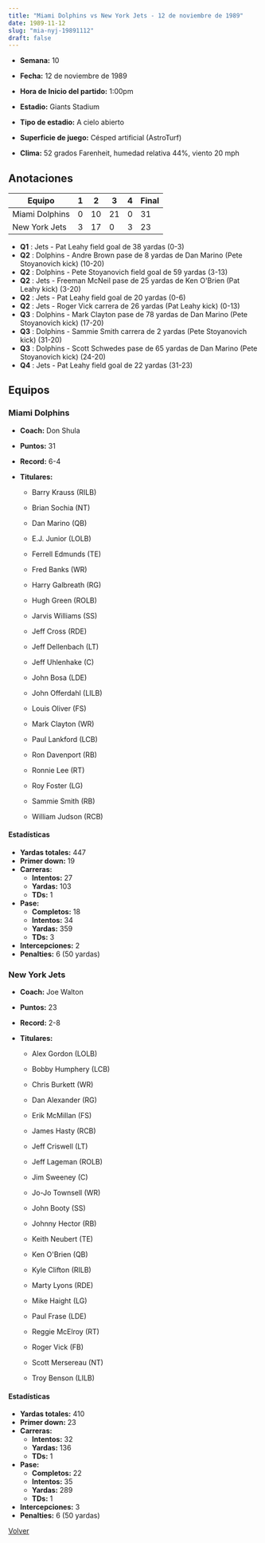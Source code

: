 ```yaml
---
title: "Miami Dolphins vs New York Jets - 12 de noviembre de 1989"
date: 1989-11-12
slug: "mia-nyj-19891112"
draft: false
---
```


* **Semana:** 10
* **Fecha:** 12 de noviembre de 1989

* **Hora de Inicio del partido:** 1:00pm
* **Estadio:** Giants Stadium
* **Tipo de estadio:** A cielo abierto
* **Superficie de juego:** Césped artificial (AstroTurf)
* **Clima:** 52 grados Farenheit, humedad relativa 44%, viento 20 mph





## Anotaciones
| Equipo | 1 | 2 | 3 | 4 | Final |
|--------|---|---|---|---|-------|
| Miami Dolphins  | 0 | 10 | 21 | 0  | 31 |
| New York Jets  | 3 | 17 | 0 | 3  | 23 |
* **Q1** : Jets - Pat Leahy field goal de 38 yardas (0-3)
* **Q2** : Dolphins - Andre Brown pase de 8 yardas de Dan Marino (Pete Stoyanovich kick) (10-20)
* **Q2** : Dolphins - Pete Stoyanovich field goal de 59 yardas (3-13)
* **Q2** : Jets - Freeman McNeil pase de 25 yardas de Ken O'Brien (Pat Leahy kick) (3-20)
* **Q2** : Jets - Pat Leahy field goal de 20 yardas (0-6)
* **Q2** : Jets - Roger Vick carrera de 26 yardas (Pat Leahy kick) (0-13)
* **Q3** : Dolphins - Mark Clayton pase de 78 yardas de Dan Marino (Pete Stoyanovich kick) (17-20)
* **Q3** : Dolphins - Sammie Smith carrera de 2 yardas (Pete Stoyanovich kick) (31-20)
* **Q3** : Dolphins - Scott Schwedes pase de 65 yardas de Dan Marino (Pete Stoyanovich kick) (24-20)
* **Q4** : Jets - Pat Leahy field goal de 22 yardas (31-23)


## Equipos


### Miami Dolphins
* **Coach:** Don Shula
* **Puntos:** 31
* **Record:** 6-4
* **Titulares:** 

  * Barry Krauss (RILB) 

  * Brian Sochia (NT) 

  * Dan Marino (QB) 

  * E.J. Junior (LOLB) 

  * Ferrell Edmunds (TE) 

  * Fred Banks (WR) 

  * Harry Galbreath (RG) 

  * Hugh Green (ROLB) 

  * Jarvis Williams (SS) 

  * Jeff Cross (RDE) 

  * Jeff Dellenbach (LT) 

  * Jeff Uhlenhake (C) 

  * John Bosa (LDE) 

  * John Offerdahl (LILB) 

  * Louis Oliver (FS) 

  * Mark Clayton (WR) 

  * Paul Lankford (LCB) 

  * Ron Davenport (RB) 

  * Ronnie Lee (RT) 

  * Roy Foster (LG) 

  * Sammie Smith (RB) 

  * William Judson (RCB) 

#### Estadísticas
* **Yardas totales:** 447
* **Primer down:** 19
* **Carreras:**
  * **Intentos:** 27
  * **Yardas:** 103
  * **TDs:** 1
* **Pase:**
  * **Completos:** 18
  * **Intentos:** 34
  * **Yardas:** 359
  * **TDs:** 3
* **Intercepciones:** 2
* **Penalties:** 6 (50 yardas)

### New York Jets
* **Coach:** Joe Walton
* **Puntos:** 23
* **Record:** 2-8
* **Titulares:** 

  * Alex Gordon (LOLB) 

  * Bobby Humphery (LCB) 

  * Chris Burkett (WR) 

  * Dan Alexander (RG) 

  * Erik McMillan (FS) 

  * James Hasty (RCB) 

  * Jeff Criswell (LT) 

  * Jeff Lageman (ROLB) 

  * Jim Sweeney (C) 

  * Jo-Jo Townsell (WR) 

  * John Booty (SS) 

  * Johnny Hector (RB) 

  * Keith Neubert (TE) 

  * Ken O'Brien (QB) 

  * Kyle Clifton (RILB) 

  * Marty Lyons (RDE) 

  * Mike Haight (LG) 

  * Paul Frase (LDE) 

  * Reggie McElroy (RT) 

  * Roger Vick (FB) 

  * Scott Mersereau (NT) 

  * Troy Benson (LILB) 

#### Estadísticas
* **Yardas totales:** 410
* **Primer down:** 23
* **Carreras:**
  * **Intentos:** 32
  * **Yardas:** 136
  * **TDs:** 1
* **Pase:**
  * **Completos:** 22
  * **Intentos:** 35
  * **Yardas:** 289
  * **TDs:** 1
* **Intercepciones:** 3
* **Penalties:** 6 (50 yardas)


[Volver](/historia/1989)
